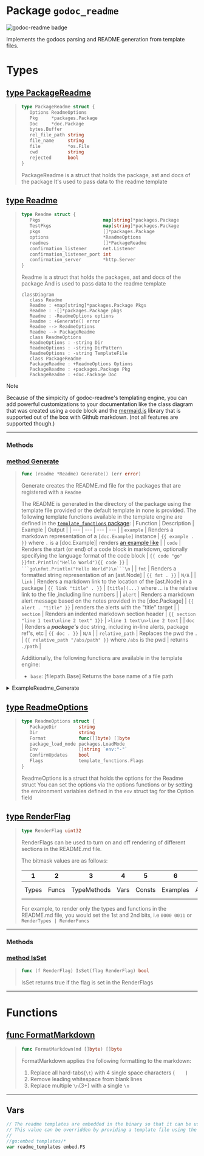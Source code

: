 
# Package `godoc_readme`

<!-- THIS FILE IS GENERATED by godoc-readme. DO NOT EDIT! -->

![godoc-readme badge](https://img.shields.io/badge/generated%20by%20godoc--readme-00ADD8?style=plastic&logoSize=large&logo=Go&logoColor=00ADD8&labelColor=FFFFFF)

Implements the godocs parsing and README generation from template files.

# Types

## [type PackageReadme](./readme.go#L179-L189)

>```go
>type PackageReadme struct {
>    Options ReadmeOptions
>    Pkg     *packages.Package
>    Doc     *doc.Package
>    bytes.Buffer
>    rel_file_path string
>    file_name     string
>    file          *os.File
>    cwd           string
>    rejected      bool
>}
>```
>PackageReadme is a struct that holds the package, ast and docs of the package
>It's used to pass data to the readme template

## [type Readme](./readme.go#L60-L69)

>```go
>type Readme struct {
>    Pkgs                       map[string]*packages.Package
>    TestPkgs                   map[string]*packages.Package
>    pkgs                       []*packages.Package
>    options                    *ReadmeOptions
>    readmes                    []*PackageReadme
>    confirmation_listener      net.Listener
>    confirmation_listener_port int
>    confirmation_server        *http.Server
>}
>```
>Readme is a struct that holds the packages, ast and docs of the package
>And is used to pass data to the readme template
>
>```mermaid
>classDiagram
>    class Readme
>    Readme : +map[string]*packages.Package Pkgs
>    Readme : -[]*packages.Package pkgs
>    Readme : -ReadmeOptions options
>    Readme : +Generate() error
>    Readme --> ReadmeOptions
>    Readme --> PackageReadme
>    class ReadmeOptions
>    ReadmeOptions : -string Dir
>    ReadmeOptions : -string DirPattern
>    ReadmeOptions : -string TemplateFile
>    class PackageReadme
>    PackageReadme : +ReadmeOptions Options
>    PackageReadme : +packages.Package Pkg
>    PackageReadme : +doc.Package Doc
>```

>[!NOTE]
>Because of the simpicity of godoc-readme's templating engine, you can add powerful customizations to your documentation like the class diagram that was created using a code block and the [mermaid.js](https://mermaid.js.org/) library that is supported out of the box with Github markdown. (not all features are supported though.)

---

### Methods

### [method Generate](./readme.go#L211-L238)

>```go
>func (readme *Readme) Generate() (err error)
>```
>Generate creates the README.md file for the packages that are registered with a `Readme`
>
>The README is generated in the directory of the package using the template file provided or the default template in none is provided.
>The following template functions available in the template engine are defined in the [`template_functions` package](./template_functions):
>| Function | Description | Example | Output |
>| --- | --- | --- | --- |
>| `example` | Renders a markdown representation of a `[doc.Example]` instance | `{{ example . }}` where `.` is a [doc.Example]| renders [an example like](/#Examples) |
>| `code` | Renders the start (or end) of a code block in markdown, optionally specifying the language format of the code block | `{{ code "go" }}fmt.Println("Hello World"){{ code }}` | `` ```go\nfmt.Println("Hello World")\n```\n`` |
>| `fmt` | Renders a formatted string representation of an [ast.Node] | `{{ fmt . }}` | `N/A` |
>| `link` | Renders a markdown link to the location of the [ast.Node] in a package | `{{ link "title" . }}` | `[title](...)` where ... is the relative link to the file ,including line numbers |
>| `alert` | Renders a markdown alert message based on the notes provided in the [doc.Package] | `{{ alert . "title" }}` | renders the alerts with the "title" target |
>| `section` | Renders an indented markdown section header | `{{ section "line 1 text\nline 2 text" 1}}` | `>line 1 text\n>line 2 text` |
>| `doc` | Renders a ***package's*** doc string, including in-line alerts, package ref's, etc | `{{ doc . }}` | `N/A` |
>| `relative_path` | Replaces the pwd the `.` | `{{ relative_path "/abs/path" }}` where `/abs` is the pwd | returns `./path` |
>
>Additionally, the following functions are available in the template engine:
>
>- `base`: [filepath.Base] Returns the base name of a file path
<details>
<summary>ExampleReadme_Generate</summary>

```go
func ExampleReadme_Generate{
    readme, err := NewReadme(func(ro *ReadmeOptions) {
        ro.Dir = "../examples/mermaid"
    })
    if err != nil {
        fmt.Fprintln(os.Stderr, err)
        os.Exit(1)
    }
    if err = readme.Generate(); err != nil {
        fmt.Fprintln(os.Stderr, err)
        os.Exit(1)
    }

}
 // Output:
 // 
```

</details>

## [type ReadmeOptions](./readme.go#L73-L81)

>```go
>type ReadmeOptions struct {
>    PackageDir        string
>    Dir               string
>    Format            func([]byte) []byte
>    package_load_mode packages.LoadMode
>    Env               []string `env:"-"`
>    ConfirmUpdates    bool
>    Flags             template_functions.Flags
>}
>```
>ReadmeOptions is a struct that holds the options for the Readme struct
>You can set the options via the options functions or by setting the environment variables defined in the `env` struct tag for the Option field

## [type RenderFlag](./flags.go#L33-L33)

>```go
>type RenderFlag uint32
>```
> RenderFlags can be used to turn on and off rendering of different sections in the README.md file.
>
>The bitmask values are as follows:
>
>| 1 | 2 | 3 | 4 | 5 | 6 | 7 | ... | 32 |
>|---|---|---|---|---|---|---|-----|----|
>| Types | Funcs | TypeMethods | Vars | Consts | Examples | Alerts | TBD | RenderAll (default) |
>
>For example, to render only the types and functions in the README.md file, you would set the 1st and 2nd bits, i.e `0000 0011` or `RenderTypes | RenderFuncs`

---

### Methods

### [method IsSet](./flags.go#L36-L38)

>```go
>func (f RenderFlag) IsSet(flag RenderFlag) bool
>```
>IsSet returns true if the flag is set in the RenderFlags

---
# Functions

## [func FormatMarkdown](./readme.go#L167-L175)

>```go
>func FormatMarkdown(md []byte) []byte
>```
>FormatMarkdown applies the following formatting to the markdown:
>1. Replace all hard-tabs(`\t`) with 4 single space characters (`    `)
>2. Remove leading whitespace from blank lines
>3. Replace multiple `\n`(3+) with a single `\n`

---

## Vars

```go
// The readme templates are embedded in the binary so that it can be used as a default template
// This value can be overridden by providing a template file using the --template flag or the GODOC_README_TEMPLATE_FILE environment variable
//
//go:embed templates/*
var readme_templates embed.FS
```

